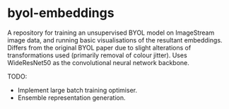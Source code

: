 # byol-embeddings

A repository for training an unsupervised BYOL model on ImageStream image data, and running basic visualisations of the resultant embeddings. Differs from the original BYOL paper due to slight alterations of transformations used (primarily removal of colour jitter). Uses WideResNet50 as the convolutional neural network backbone.

TODO:
- Implement large batch training optimiser.
- Ensemble representation generation.
